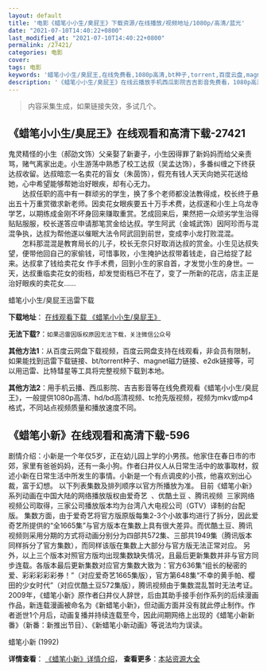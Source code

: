 ```yaml
---
layout: default
title: '电影《蜡笔小小生/臭屁王》下载资源/在线播放/视频地址/1080p/高清/蓝光'
date: "2021-07-10T14:40:22+0800"
last_modified_at: "2021-07-10T14:40:22+0800"
permalink: /27421/
categories: 电影
cover:
tags: 电影
keywords: '蜡笔小小生/臭屁王,在线免费看,1080p高清,bt种子,torrent,百度云盘,magnet,磁力链,迅雷下载资源'
description: '《蜡笔小小生/臭屁王》在线云播放手机西瓜影院吉吉影音免费看，1080p高清bd/hd未删减完整版和tc抢先枪版，mkv/mp4格式，附带bt/torrent种子、magnet/磁力链、百度云盘、网盘资源迅雷下载链接'
---
```


>内容采集生成，如果链接失效，多试几个。


## 《蜡笔小小生/臭屁王》在线观看和高清下载-27421

鬼灵精怪的小生（郝劭文饰）父亲娶了新妻子，小生因得罪了新妈妈而给父亲责骂，赌气离家出走。小生游荡中熟悉了校工达叔（吴孟达饰），多番纠缠之下终获达叔收留。达叔暗恋一名卖花的盲女（朱茵饰），假充有钱人天天向她买花送给她，心中希望能够帮她治好眼疾，却有心无力。<br />　　达叔任职的高中有一群顽劣的学生，换了多个老师都没法教得成，校长终于悬出五十万重赏徵求新老师。因卖花女眼疾要五十万手术费，达叔遂和小生上乌龙寺学艺，以期练成金刚不坏身回来赚取重赏。艺成回来后，果然把一众顽劣学生治得贴贴服服，校长遂答应申请那笔赏金给达叔。学生阿武（金城武饰）因阿珍而与混混争执，达叔为帮他遂以催眠大法令阿武回到前世，变成李小龙打败混混。<br />　　怎料那混混是教育局长的儿子，校长无奈只好取消达叔的赏金。小生见达叔失望，便带他回自己的家偷钱，可惜事败，小生掩护达叔带着钱走，自己给捉了起来。达叔拿了钱给卖花女 作手术费，回到小生的家自首，才发觉小生的身世。一天，达叔重临卖花女的街档，却发觉街档已不在了，变了一所新的花店，店主正是治好眼疾的卖花女&hellip;…


蜡笔小小生/臭屁王迅雷下载

**下载地址**： [在线观看下载 《蜡笔小小生/臭屁王》](https://www.993dy.com//vod-detail-id-20982.html) 


**无法下载?**：`如果迅雷因版权原因无法下载，关注微信公众号 `

**其他方法1**：从百度云网盘下载视频，百度云网盘支持在线观看，非会员有限制，如果能找到迅雷下载链接、bt/torrent种子、magnet磁力链接、e2dk链接等，可以用迅雷、比特彗星等工具将完整视频下载到本地。

**其他方法2**：用手机云播、西瓜影院、吉吉影音等在线免费观看《蜡笔小小生/臭屁王》，一般提供1080p高清、hd/bd高清视频、tc抢先版视频，视频为mkv或mp4格式，不同站点视频质量和播放速度不同。


## 《蜡笔小新》在线观看和高清下载-596

剧情介绍：小新是一个年仅5岁，正在幼儿园上学的小男孩。他家住在春日市的市郊，家里有爸爸妈妈，还有一条小狗。作者臼井仪人从日常生活中的故事取材，叙述小新在日常生活中所发生的事情。小新是一个有点调皮的小孩，他喜欢别出心裁，富于幻想。   以下列表集数及排列顺序以官方所播放为准。 目前《蜡笔小新》系列动画在中国大陆的网络播放版权由爱奇艺  、优酷土豆 、腾讯视频  三家网络视频公司取得，三家公司播放版本均为台湾八大电视公司（GTV）译制的台配版。 集数方面，由于爱奇艺将官方版原版每集2-3个小故事均进行了拆分，因此爱奇艺所提供的“全1665集”与官方版本在集数上具有很大差异。而优酷土豆、腾讯视频则采用分期的方式将动画分别分为四部共572集、三部共1949集（腾讯版本同样拆分了官方集数），而同样该版在集数上大部分与官方版无法正常对应。 另外，以上三个版本对照官方版均出现集数缺失情况，且最后更新集数并非与官方同步连载。各版本最后更新集数对应官方集数大致为：官方636集“组长的秘密的爱、彩彩彩彩彩券！”（对应爱奇艺1665集版），官方第648集“不幸的黄手帕、樱田的少女时代”（对应优酷土豆572集版），腾讯视频由于集数混乱暂时无法考证。 2009年，《蜡笔小新》原作者臼井仪人辞世，后由其助手接手创作系列的后续漫画作品，新连载漫画被命名为《新蜡笔小新》，但动画方面并没有就此停止制作。作者逝世1个月后，动画复播并持续连载至今，因此间期网络上出现的《蜡笔小新新番》（新番：新推出节目）、《新蜡笔小新动画》等说法均为误读。


蜡笔小新 (1992)

**详情查看**： [《蜡笔小新》详情介绍](/movie/596/)， **查看更多**：[本站资源大全](/movie/t/all/)

